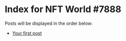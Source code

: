 # Index for NFT World #7888
Posts will be displayed in the order below:

- [Your first post](./001-first.md)

